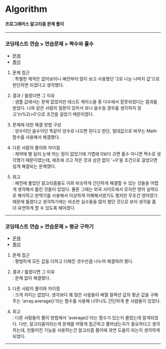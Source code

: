 # Algorithm

#### 프로그래머스 알고리즘 문제 풀이
---

### 코딩테스트 연습 > 연습문제 > 짝수와 홀수

* [문제](https://school.programmers.co.kr/learn/courses/30/lessons/12937)
* [풀이](https://github.com/Solution4904/Algorithm/blob/289e9ea897e3a9dcdf73980751906bb999084bef/app/src/main/java/com/solution/algorithm/%EC%A7%9D%EC%88%98%EC%99%80%20%ED%99%80%EC%88%98.kt)

1. 문제 접근  
   : 특별한 제약은 없어보이니 예전부터 많이 보고 사용했던 '2로 나눈 나머지 값'으로 판단하면 되겠다고 생각했다.

2. 결과 / 틀렸다면 그 이유  
   : 샘플 값에서는 문제 없었지만 테스트 케이스들 중 다수에서 잘못되었다는 결과를 받았다. 나와 같은 사람의 질문이 있어서 보니 음수일 경우를 생각하지 않고'(n%2)>0'으로 조건을 걸었기 때문이였다.

3. 문제에 대한 해결 방법 구상  
   : 양수이던 음수이던 똑같이 양수로 나오면 된다고 판단, 절대값으로 바꾸는 Math 함수를 사용해서 해결했다.

4. 다른 사람의 풀이와 차이점  
   : 제약에 별 달리 눈에 띄는 점이 없었기에 가볍에 0보다 크면 홀수 아니면 짝수로 생각했기 때문이였는데, 애초에 크고 작은 것과 상관 없이 '=0'을 조건으로 걸었으면 쉽게 해결되는 문제였다.

5. 회고  
   : 예전에 풀었던 알고리즘들도 이와 비슷하게 간단하게 해결할 수 있는 것들을 어렵게 생각해서 틀린 것들이 있었다. 물론 그때는 외국 사이트에서 모자란 영어 실력으로 해석하고 번역기를 사용해서 이상하게 이해해서였기도 했지만 무조건 영어였기 때문에 틀렸다고 생각하기에는 비슷한 실수들을 많이 했던 것으로 보아 생각을 좀 더 유연하게 할 수 있도록 해야겠다.

---

### 코딩테스트 연습 > 연습문제 > 평균 구하기

* [문제](https://school.programmers.co.kr/learn/courses/30/lessons/12944)
* [풀이](https://github.com/Solution4904/Algorithm/blob/debbcc18ab85964e7eb320ddbcfcbbe794af5ab1/app/src/main/java/com/solution/algorithm/%ED%8F%89%EA%B7%A0%20%EA%B5%AC%ED%95%98%EA%B8%B0.kt)

1. 문제 접근  
   : 평범하게 모든 값을 더하고 더해진 갯수만큼 나누어 해결하려 했다.

2. 결과 / 틀렸다면 그 이유  
   : 문제 없이 해결했다.

3. 다른 사람의 풀이와 차이점  
   : 크게 차이는 없었다. 생각보다 꽤 많은 사람들이 배열 컬렉션 값의 평균 값을 구해주는 'array.average()'라는 함수를 사용해 너무나도 간단하게 푼 사람들이 있었다.

4. 회고  
   : 다른 사람들의 풀이 방법에서 'average()'라는 함수가 있는지 몰랐는데 알게되었다. 다만, 알고리즘이라는게 문제를 어떻게 접근하고 풀어냈는지가 중요하다고 생각하는데, 만들어진 기능을 사용하는건 알고리즘 풀이에 과연 도움이 되는지 생각하게 되었다.

---
